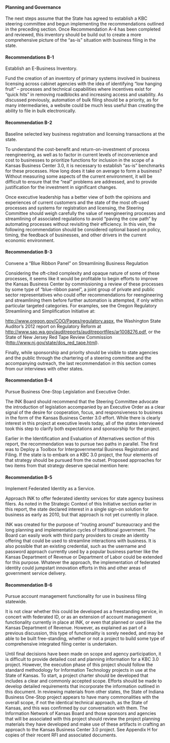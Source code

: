 #### Planning and Governance

The next steps assume that the State has agreed to establish a KBC steering committee and begun implementing the recommendations outlined in the preceding section. Once Recommendation A-4 has been completed and reviewed, this inventory should be build out to create a more comprehensive picture of the “as-is” situation with business filing in the state. 

#### Recommendations B-1

Establish an E-Business Inventory. 

Fund the creation of an inventory of primary systems involved in business licensing across cabinet agencies with the idea of identifying “low hanging fruit” – processes and technical capabilities where incentives exist for “quick hits” in removing roadblocks and increasing access and usability. As discussed previously, automation of bulk filing should be a priority, as for many intermediaries, a website could be much less useful than creating the ability to file in bulk electronically.


#### Recommendation B-2

Baseline selected key business registration and licensing transactions at the state.

To understand the cost-benefit and return-on-investment of process reengineering, as well as to factor in current levels of inconvenience and cost to businesses to prioritize functions for inclusion in the scope of a Kansas Business Center 3.0, it is necessary to establish “as-is” benchmarks for these processes.  How long does it take on average to form a business? Without measuring some aspects of the current environment, it will be difficult to ensure that the “real” problems are addressed, and to provide justification for the investment in significant changes.

Once executive leadership has a better view of both the opinions and experiences of current customers and the state of the most oft-used processes and systems for registration and licensing, the Steering Committee should weigh carefully the value of reengineering processes and streamlining of associated regulations to avoid “paving the cow path” by automating processes without revisiting their efficiency.  In this vein, the following recommendation should be considered optional based on policy, timing, the feedback of businesses, and other drivers in the current economic environment.

#### Recommendation B-3

Convene a “Blue Ribbon Panel” on Streamlining Business Regulation

Considering the oft-cited complexity and opaque nature of some of these processes, it seems like it would be profitable to begin efforts to improve the Kansas Business Center by commissioning a review of these processes by some type of “blue-ribbon panel”, a joint group of private and public sector representatives who could offer recommendations for reengineering and streamlining them before further automation is attempted, if only within particular targeted categories. For examples, see the Oregon Regulatory Streamlining and Simplification Initiative at:

http://www.oregon.gov/COO/Pages/regulatory.aspx, the Washington State Auditor’s 2012 report on Regulatory Reform at
http://www.sao.wa.gov/auditreports/auditreportfiles/ar1008276.pdf, or the State of New Jersey Red Tape Review Commission (http://www.nj.gov/state/dos_red_tape.html).

Finally, while sponsorship and priority should be visible to state agencies and the public through the chartering of a steering committee and the accompanying outreach, the last recommendation in this section comes from our interviews with other states.

#### Recommendation B-4

Pursue Business One-Stop Legislation and Executive Order. 

The INK Board should recommend that the Steering Committee advocate the introduction of legislation accompanied by an Executive Order as a clear signal of the desire for cooperation, focus, and responsiveness to business in the form of the Kansas Business Center 3.0 effort. While there is clearly interest in this project at executive levels today, all of the states interviewed took this step to clarify both expectations and sponsorship for the project.


Earlier in the Identification and Evaluation of Alternatives section of this report, the recommendation was to pursue two paths in parallel.  The first was to Deploy a Toolbox for Intergovernmental Business Registration and Filing. If the state is to embark on a KBC 3.0 project, the four elements of that strategy should be pursued from the outset. Proposed approaches for two items from that strategy deserve special mention here:

#### Recommendation B-5

Implement Federated Identity as a Service. 

Approach INK to offer federated identity services for state agency business filers. As noted in the Strategic Context of this Initiative section earlier in this report, the state declared interest in a single sign-on solution for business as early as 2010, but that approach is not yet currently in place.

INK was created for the purpose of “routing around” bureaucracy and the long planning and implementation cycles of traditional government.  The Board can easily work with third party providers to create an identity offering that could be used to streamline interactions with business.  It is also possible that an existing credential, such as the username and password approach currently used by a popular business partner like the Kansas Department of Revenue or Department of Labor could be extended for this purpose. Whatever the approach, the implementation of federated identity could jumpstart innovation efforts in this and other areas of government service delivery.

#### Recommendation B-6

Pursue account management functionality for use in business filing statewide.

It is not clear whether this could be developed as a freestanding service, in concert with federated ID, or as an extension of account management functionality currently in place at INK, or even that planned or used like the Kansas Department of Revenue.  However, as explained as part of a previous discussion, this type of functionality is sorely needed, and may be able to be built free-standing, whether or not a project to build some type of comprehensive integrated filing center is undertaken.


Until final decisions have been made on scope and agency participation, it is difficult to provide detailed cost and planning information for a KBC 3.0 project.  However, the execution phase of this project should follow the standard methodology for Information Technology projects in use at the State of Kansas.  To start, a project charter should be developed that includes a clear and commonly accepted scope. Efforts should be made to develop detailed requirements that incorporate the information outlined in this document.  In reviewing materials from other states, the State of Indiana Business One-Stop project appears to have many commonalities with the overall scope, if not the identical technical approach, as the State of Kansas, and this was confirmed by our conversation with them.  The Information Network of Kansas Board and those sponsors and agencies that will be associated with this project should review the project planning materials they have developed and make use of these artifacts in crafting an approach to the Kansas Business Center 3.0 project. See Appendix H for copies of their recent RFI and associated documents. 

